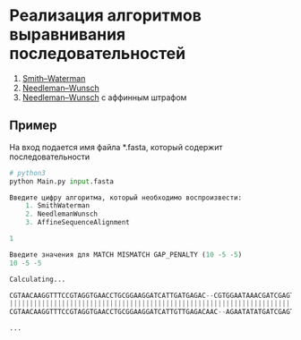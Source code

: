 # Реализация алгоритмов выравнивания последовательностей

1. [Smith–Waterman](https://en.wikipedia.org/wiki/Smith–Waterman_algorithm)
2. [Needleman–Wunsch](https://en.wikipedia.org/wiki/Needleman–Wunsch_algorithm)
3. [Needleman–Wunsch](https://en.wikipedia.org/wiki/Needleman–Wunsch_algorithm) c аффинным штрафом

## Пример

   На вход подается имя файла *.fasta, который содержит последовательности
```python
# python3
python Main.py input.fasta
```

```python
Введите цифру алгоритма, который необходимо воспроизвести:
	1. SmithWaterman
	2. NeedlemanWunsch
	3. AffineSequenceAlignment

1

Введите значения для MATCH MISMATCH GAP_PENALTY (10 -5 -5)
10 -5 -5

Calculating...

CGTAACAAGGTTTCCGTAGGTGAACCTGCGGAAGGATCATTGATGAGAC--CGTGGAATAAACGATCGAGTGAATCCGGA
||||||||||||||||||||||||||||||||||||||||||||||||||||||||||||||||||||||||||||||||
CGTAACAAGGTTTCCGTAGGTGAACCTGCGGAAGGATCATTGTTGAGACAAC--AGAATATATGATCGAGTGAATCTGGA

...
```



